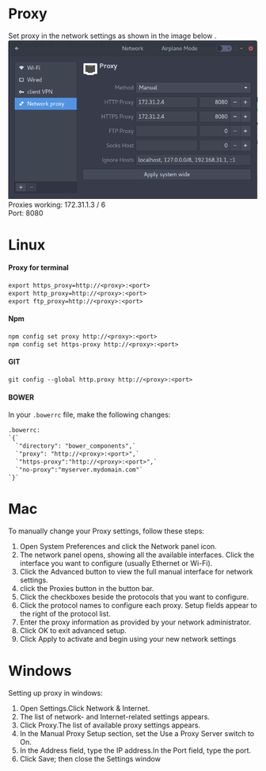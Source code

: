 # Proxy


Set proxy in the network settings as shown in the image below .
![](scr1.png)
Proxies working: 172.31.1.3 / 6     	
Port: 8080

# Linux



#### Proxy for terminal
	export https_proxy=http://<proxy>:<port>
	export http_proxy=http://<proxy>:<port>
	export ftp_proxy=http://<proxy>:<port>
	
#### Npm
	npm config set proxy http://<proxy>:<port> 
	npm config set https-proxy http://<proxy>:<port>


#### GIT 
	git config --global http.proxy http://<proxy>:<port>

#### BOWER
In your `.bowerrc` file, make the following changes: 

    .bowerrc:
    `{`
      `"directory": "bower_components",` 
      `"proxy": "http://<proxy>:<port>",`
      `"https-proxy":"http://<proxy>:<port>",`
      `"no-proxy":"myserver.mydomain.com"`
    `}`
    
# Mac

To manually change your Proxy settings, follow these steps:
1. Open System Preferences and click the Network panel icon.
2. The network panel opens, showing all the available interfaces. Click the interface you want to configure (usually Ethernet or Wi-Fi).
3. Click the Advanced button to view the full manual interface for network settings.
4. click the Proxies button in the button bar. 
5. Click the checkboxes beside the protocols that you want to configure.
6. Click the protocol names to configure each proxy. Setup fields appear to the right of the protocol list.
7. Enter the proxy information as provided by your network administrator.
8. Click OK to exit advanced setup.
9. Click Apply to activate and begin using your new network settings


# Windows

Setting up proxy in windows:
1. Open Settings.Click Network & Internet.
2. The list of network- and Internet-related settings appears.
3. Click Proxy.The list of available proxy settings appears.
4. In the Manual Proxy Setup section, set the Use a Proxy Server switch to On.
5. In the Address field, type the IP address.In the Port field, type the port.
6. Click Save; then close the Settings window
